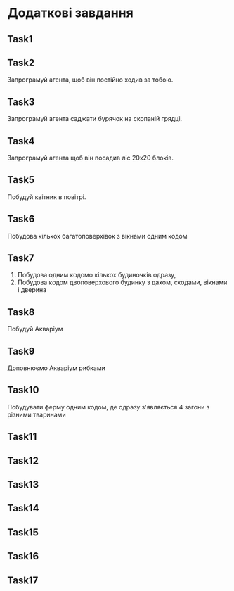 # Додаткові завдання
## Task1

## Task2
Запрограмуй агента, щоб він постійно ходив за тобою.
## Task3
Запрограмуй агента саджати бурячок на скопаній грядці.
## Task4
Запрограмуй агента щоб він посадив ліс 20х20 блоків.
## Task5
Побудуй квітник в повітрі.
## Task6
Побудова кількох багатоповерхівок з вікнами одним кодом
## Task7
1) Побудова одним кодомо кількох будиночків одразу,  
2) Побудова кодом двоповерхового будинку з дахом, сходами, вікнами і дверина
## Task8
Побудуй Акваріум
## Task9
Доповнюємо Акваріум рибками
## Task10
Побудувати ферму одним кодом, де одразу з'являється 4 загони з різними тваринами
## Task11
## Task12
## Task13
## Task14
## Task15
## Task16
## Task17
